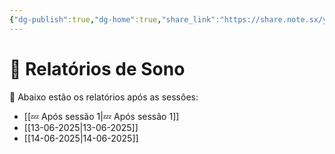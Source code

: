 ```yaml
---
{"dg-publish":true,"dg-home":true,"share_link":"https://share.note.sx/yz9x6uee#sNSGmyqFIxiRw1QbJRFa3ayfhIheeCuwuif1saonj2I","share_updated":"2025-06-26T12:39:50-03:00","permalink":"/🌙 Relatórios de Sono/","tags":["gardenEntry"],"dgPassFrontmatter":true}
---
```


# 🌙 Relatórios de Sono

🛌 Abaixo estão os relatórios após as sessões:

- [[💤 Após sessão 1\|💤 Após sessão 1]]
- [[13-06-2025\|13-06-2025]]
- [[14-06-2025\|14-06-2025]]
